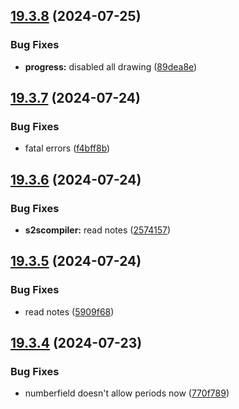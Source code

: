 ## [19.3.8](https://github.com/Torwent/WaspLib/compare/v19.3.7...v19.3.8) (2024-07-25)


### Bug Fixes

* **progress:** disabled all drawing ([89dea8e](https://github.com/Torwent/WaspLib/commit/89dea8efb67114d5e54f27563f893d6fd709f3cd))



## [19.3.7](https://github.com/Torwent/WaspLib/compare/v19.3.6...v19.3.7) (2024-07-24)


### Bug Fixes

* fatal errors ([f4bff8b](https://github.com/Torwent/WaspLib/commit/f4bff8b73c3929f1b5a5d9a124218c3b1e33a587))



## [19.3.6](https://github.com/Torwent/WaspLib/compare/v19.3.5...v19.3.6) (2024-07-24)


### Bug Fixes

* **s2scompiler:** read notes ([2574157](https://github.com/Torwent/WaspLib/commit/257415789d75f371e85c1e7a271a6a623242493f))



## [19.3.5](https://github.com/Torwent/WaspLib/compare/v19.3.4...v19.3.5) (2024-07-24)


### Bug Fixes

* read notes ([5909f68](https://github.com/Torwent/WaspLib/commit/5909f68a58239a767158e6ac2a7b66046e28cda2))



## [19.3.4](https://github.com/Torwent/WaspLib/compare/v19.3.3...v19.3.4) (2024-07-23)


### Bug Fixes

* numberfield doesn't allow periods now ([770f789](https://github.com/Torwent/WaspLib/commit/770f7895f7983bc7aaa367916030a5330b77d410))



